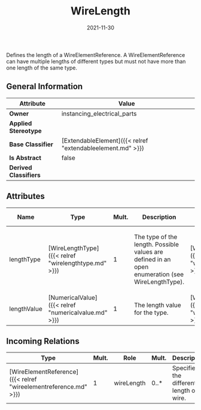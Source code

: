 ﻿---
title: WireLength
toc: false
type: specs
date: "2021-11-30"
draft: false
specification: VEC
version: 2.0.0-rc1
documentType: "Recommendation"
elementType: Class
classes:
  - WireLength
menu_name: vec-2.0.0-rc1
---
<p> Defines the length of a WireElementReference. A WireElementReference can have multiple lengths of different types but must not have more than one length of the same type.      </p>

## General Information

| Attribute               | Value |
|-------------------------|-------|
| **Owner**               | instancing_electrical_parts |
| **Applied Stereotype**  |   |
| **Base Classifier**     | [ExtendableElement]({{< relref "extendableelement.md" >}})<br/>  |
| **Is Abstract**         | false |
| **Derived Classifiers** |   |

## Attributes
|  Name  |  Type  |  Mult.  |  Description  |  Owning Classifier  |
|--------|--------|---------|---------------|--------------|
|lengthType | [WireLengthType]({{< relref "wirelengthtype.md" >}}) | 1 | <p> The type of the length.&#160;Possible values are defined in an open enumeration (see WireLengthType).      </p> | [WireLength]({{< relref "wirelength.md" >}}) |
|lengthValue | [NumericalValue]({{< relref "numericalvalue.md" >}}) | 1 | <p>The length value for the type.  </p> | [WireLength]({{< relref "wirelength.md" >}}) |

##  Incoming Relations
|    Type  |   Mult.  |   Role    |   Mult.   |   Description  |
|----------|----------|-----------|-----------|----------------|
| [WireElementReference]({{< relref "wireelementreference.md" >}}) | 1 | wireLength | 0..* | Specifies the different length of a wire. |
